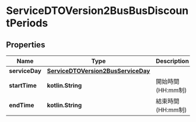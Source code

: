 
# ServiceDTOVersion2BusBusDiscountPeriods

## Properties
Name | Type | Description | Notes
------------ | ------------- | ------------- | -------------
**serviceDay** | [**ServiceDTOVersion2BusServiceDay**](ServiceDTOVersion2BusServiceDay.md) |  | 
**startTime** | **kotlin.String** | 開始時間(HH:mm制) | 
**endTime** | **kotlin.String** | 結束時間(HH:mm制) | 



